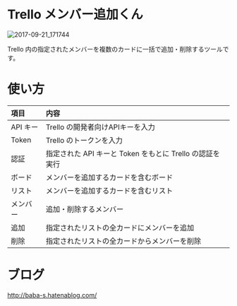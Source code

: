 # Trello メンバー追加くん

![2017-09-21_171744](https://user-images.githubusercontent.com/6134875/30685772-fba16c00-9ef0-11e7-83eb-bd629de3fb7c.png)

Trello 内の指定されたメンバーを複数のカードに一括で追加・削除するツールです。

# 使い方

|項目|内容|
|:--|:--|
|API キー|Trello の開発者向けAPIキーを入力|
|Token|Trello のトークンを入力|
|認証|指定された API キーと Token をもとに Trello の認証を実行|
|ボード|メンバーを追加するカードを含むボード|
|リスト|メンバーを追加するカードを含むリスト|
|メンバー|追加・削除するメンバー|
|追加|指定されたリストの全カードにメンバーを追加|
|削除|指定されたリストの全カードからメンバーを削除|

# ブログ

http://baba-s.hatenablog.com/
